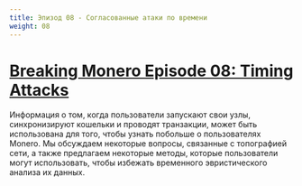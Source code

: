 ```yaml
---
title: Эпизод 08 - Согласованные атаки по времени
weight: 08
---
```


# [Breaking Monero Episode 08: Timing Attacks](https://youtu.be/v77trz2VlLs)

Информация о том, когда пользователи запускают свои узлы, синхронизируют кошельки и проводят транзакции, может быть использована для того, чтобы узнать побольше о пользователях Monero. Мы обсуждаем некоторые вопросы, связанные с топографией сети, а также предлагаем некоторые методы, которые пользователи могут использовать, чтобы избежать временного эвристического анализа их данных.
